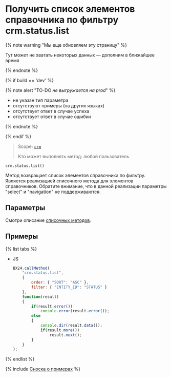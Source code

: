 # Получить список элементов справочника по фильтру crm.status.list

{% note warning "Мы еще обновляем эту страницу" %}

Тут может не хватать некоторых данных — дополним в ближайшее время

{% endnote %}

{% if build == 'dev' %}

{% note alert "TO-DO _не выгружается на prod_" %}

- не указан тип параметра
- отсутствуют примеры (на других языках)
- отсутствует ответ в случае успеха
- отсутствует ответ в случае ошибки

{% endnote %}

{% endif %}

> Scope: [`crm`](../../scopes/permissions.md)
>
> Кто может выполнять метод: любой пользователь

```http
crm.status.list()
```

Метод возвращает список элементов справочника по фильтру. Является реализацией списочного метода для элементов справочников. Обратите внимание, что в данной реализации параметры "select" и "navigation" не поддерживаются.

## Параметры

Cмотри описание [списочных методов](../../../api-reference/how-to-call-rest-api/list-methods-pecularities.md).

## Примеры

{% list tabs %}

- JS

    ```javascript
    BX24.callMethod(
        "crm.status.list",
        {
            order: { "SORT": "ASC" },
            filter: { "ENTITY_ID": "STATUS" }
        },
        function(result)
        {
            if(result.error())
                console.error(result.error());
            else
            {
                console.dir(result.data());            
                if(result.more())
                    result.next();                        
            }
        }
    );
    ```

{% endlist %}

{% include [Сноска о примерах](../../../_includes/examples.md) %}